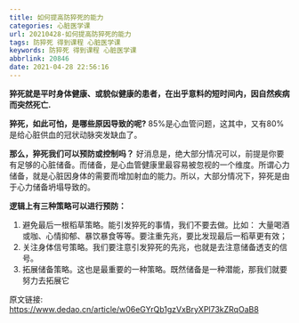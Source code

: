 ```yaml
---
title: 如何提高防猝死的能力
categories: 心脏医学课
url: 20210428-如何提高防猝死的能力
tags: 防猝死 得到课程 心脏医学课
keywords: 防猝死 得到课程 心脏医学课
abbrlink: 20846
date: 2021-04-28 22:56:16
---
```


**猝死就是平时身体健康、或貌似健康的患者，在出乎意料的短时间内，因自然疾病而突然死亡.**

**猝死，如此可怕，是哪些原因导致的呢?**
85%是心血管问题，这其中，又有80%是给心脏供血的冠状动脉突发缺血了。

**那么，猝死我们可以预防或控制吗？**
好消息是，绝大部分情况可以，前提是你要有足够的心脏储备。而储备，是心血管健康里最容易被忽视的一个维度。所谓心力储备，就是心脏因身体的需要而增加射血的能力。所以，大部分情况下，猝死是由于心力储备坍塌导致的。

**逻辑上有三种策略可以进行预防：**

1. 避免最后一根稻草策略。能引发猝死的事情，我们不要去做。比如： 大量喝酒或咖、心情抑郁、暴饮暴食等等。要注重先兆，要比发现最后一稻草更有效；
2. 关注身体信号策略。我们要注意引发猝死的先兆，也就是去注意储备透支的信号。
3. 拓展储备策略。这也是最重要的一种策略。既然储备是一种潜能，那我们就要努力去拓展它

原文链接: https://www.dedao.cn/article/w06eGYrQb1gzVxBryXPl73kZRqOaB8

